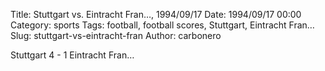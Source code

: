 Title: Stuttgart vs. Eintracht Fran…, 1994/09/17
Date: 1994/09/17 00:00
Category: sports
Tags: football, football scores, Stuttgart, Eintracht Fran…
Slug: stuttgart-vs-eintracht-fran
Author: carbonero


Stuttgart 4 - 1 Eintracht Fran…

